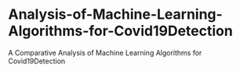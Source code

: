 # Analysis-of-Machine-Learning-Algorithms-for-Covid19Detection
A Comparative Analysis of Machine Learning Algorithms for Covid19Detection
